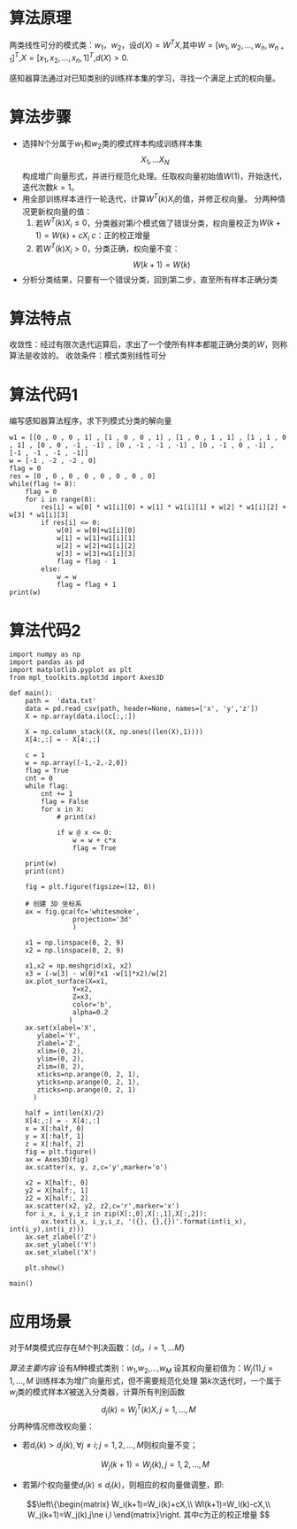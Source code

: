 # 算法原理
两类线性可分的模式类：$w_1$，$w_2$，设$d(X) = W^TX$,其中$W = [w_1,w_2,...,w_n,w_{n+1}]^T$,$X=[x_1,x_2,...,x_n,1]^T$,$d(X)>0$.

感知器算法通过对已知类别的训练样本集的学习，寻找一个满足上式的权向量。

# 算法步骤
* 选择N个分属于$w_1$和$w_2$类的模式样本构成训练样本集
  $${X_1,...X_N}$$
  构成增广向量形式，并进行规范化处理。任取权向量初始值$W(1)$，开始迭代，迭代次数$k=1$。
* 用全部训练样本进行一轮迭代，计算${W^T(k)}X_i$的值，并修正权向量。
  分两种情况更新权向量的值：
  1. 若${W^T(k)}X_i \leqslant0$，分类器对第$i$个模式做了错误分类，权向量校正为$W(k+1)=W(k)+cX_i$  $c$：正的校正增量
  2. 若${W^T(k)}X_i>0$，分类正确，权向量不变：
   $$W(k+1)=W(k)$$
* 分析分类结果，只要有一个错误分类，回到第二步，直至所有样本正确分类

# 算法特点
收敛性：经过有限次迭代运算后，求出了一个使所有样本都能正确分类的$W$，则称算法是收敛的。
收敛条件：模式类别线性可分

# 算法代码1
编写感知器算法程序，求下列模式分类的解向量
~~~ 
w1 = [[0 , 0 , 0 , 1] , [1 , 0 , 0 , 1] , [1 , 0 , 1 , 1] , [1 , 1 , 0 , 1] , [0 , 0 , -1 , -1] , [0 , -1 , -1 , -1] , [0 , -1 , 0 , -1] , [-1 , -1 , -1 , -1]]
w = [-1 , -2 , -2 , 0]
flag = 0
res = [0 , 0 , 0 , 0 , 0 , 0 , 0 , 0]
while(flag != 8):
    flag = 0
    for i in range(8):
        res[i] = w[0] * w1[i][0] + w[1] * w1[i][1] + w[2] * w1[i][2] + w[3] * w1[i][3]
        if res[i] <= 0:
            w[0] = w[0]+w1[i][0]
            w[1] = w[1]+w1[i][1]
            w[2] = w[2]+w1[i][2]
            w[3] = w[3]+w1[i][3]
            flag = flag - 1
        else: 
            w = w
            flag = flag + 1
print(w)
~~~

# 算法代码2
~~~
import numpy as np 
import pandas as pd
import matplotlib.pyplot as plt
from mpl_toolkits.mplot3d import Axes3D  

def main():
    path =  'data.txt'
    data = pd.read_csv(path, header=None, names=['x', 'y','z'])
    X = np.array(data.iloc[:,:])

    X = np.column_stack((X, np.ones((len(X),1))))   
    X[4:,:] = - X[4:,:]
    
    c = 1
    w = np.array([-1,-2,-2,0])
    flag = True
    cnt = 0
    while flag:
        cnt += 1
        flag = False
        for x in X:
            # print(x)

            if w @ x <= 0:
                w = w + c*x
                flag = True
            
    print(w)
    print(cnt)
    
    fig = plt.figure(figsize=(12, 8))
    
    # 创建 3D 坐标系
    ax = fig.gca(fc='whitesmoke',
                projection='3d' 
                )

    x1 = np.linspace(0, 2, 9)
    x2 = np.linspace(0, 2, 9)
    
    x1,x2 = np.meshgrid(x1, x2)
    x3 = (-w[3] - w[0]*x1 -w[1]*x2)/w[2]
    ax.plot_surface(X=x1,
                Y=x2,
                Z=x3,
                color='b',
                alpha=0.2
               )
    ax.set(xlabel='X',
       ylabel='Y',
       zlabel='Z',
       xlim=(0, 2),
       ylim=(0, 2),
       zlim=(0, 2),
       xticks=np.arange(0, 2, 1),
       yticks=np.arange(0, 2, 1),
       zticks=np.arange(0, 2, 1)
      )
    
    half = int(len(X)/2)
    X[4:,:] = - X[4:,:]
    x = X[:half, 0]  
    y = X[:half, 1]  
    z = X[:half, 2]  
    fig = plt.figure()
    ax = Axes3D(fig)
    ax.scatter(x, y, z,c='y',marker='o')

    x2 = X[half:, 0]  
    y2 = X[half:, 1]  
    z2 = X[half:, 2]  
    ax.scatter(x2, y2, z2,c='r',marker='x')
    for i_x, i_y,i_z in zip(X[:,0],X[:,1],X[:,2]):
        ax.text(i_x, i_y,i_z, '({}, {},{})'.format(int(i_x), int(i_y),int(i_z)))
    ax.set_zlabel('Z')
    ax.set_ylabel('Y')
    ax.set_xlabel('X')

    plt.show()

main()
~~~
# 应用场景
对于$M$类模式应存在$M$个判决函数：{$d_i$，$i=1,...M$}

*算法主要内容*
设有$M$种模式类别：$w_1$,$w_2$,...,$w_M$
设其权向量初值为：$W_j(1)$,$j=1,...,M$
训练样本为增广向量形式，但不需要规范化处理
第$k$次迭代时，一个属于$w_i$类的模式样本$X$被送入分类器，计算所有判别函数
$$d_j(k)=W_j^T(k)X,j=1,...,M$$
分两种情况修改权向量：
+ 若$d_i(k)>d_j(k),\forall j\ne i;j=1,2,...,M$则权向量不变；
  
  $$W_j(k+1)=W_j(k),j=1,2,...,M$$

+ 若第$l$个权向量使$d_i(k)\leqslant d_i(k)$，则相应的权向量做调整，即:
 
$$\left\{\begin{matrix}
W_i(k+1)=W_i(k)+cX,\\
Wl(k+1)=W_l(k)-cX,\\ 
W_j(k+1)=W_j(k),j\ne i,l
\end{matrix}\right.
其中c为正的校正增量
$$